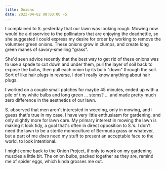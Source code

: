 ```yaml
---
title: Onions
date: 2023-04-02 00:00:00 -5
---
```


I complained to S. yesterday that our lawn was looking rough. Mowing now would be a disservice to the pollinators that are enjoying the deadnettle, so she suggested I could express my desire for order by working to remove the volunteer green onions. These onions grow in clumps, and create long green manes of savory-smelling "grass".

She'd seen advice recently that the best way to get rid of these onions was to use a spade to cut down and under them, pull the layer of soil back to expose the bulbs, then pull each onion by its bulb "down" through the soil. Sort of like hair plugs in reverse. I don't really know anything about hair plugs.

I worked on a couple small patches for maybe 45 minutes, ended up with a pile of tiny white bulbs and long green ... stems? ... and made pretty much zero difference in the aesthetics of our lawn.

S. observed that men aren't interested in weeding, only in mowing, and I guess that's true in my case. I have very little enthusiasm for gardening, and only slightly more for lawn care. My primary interest in mowing the lawn is making it look tidy, a goal that's often in direct opposition to S.'s. I don't need the lawn to be a sterile monoculture of Bermuda grass or whatever, but a part of me _does_ need my stuff to present an acceptable face to the world, to look intentional.

I might come back to the Onion Project, if only to work on my gardening muscles a little bit. The onion bulbs, packed together as they are, remind me of spider eggs, which kinda grosses me out.
